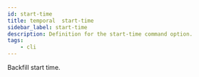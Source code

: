 ```yaml
---
id: start-time
title: temporal  start-time
sidebar_label: start-time
description: Definition for the start-time command option.
tags:
	- cli
---
```

Backfill start time.
